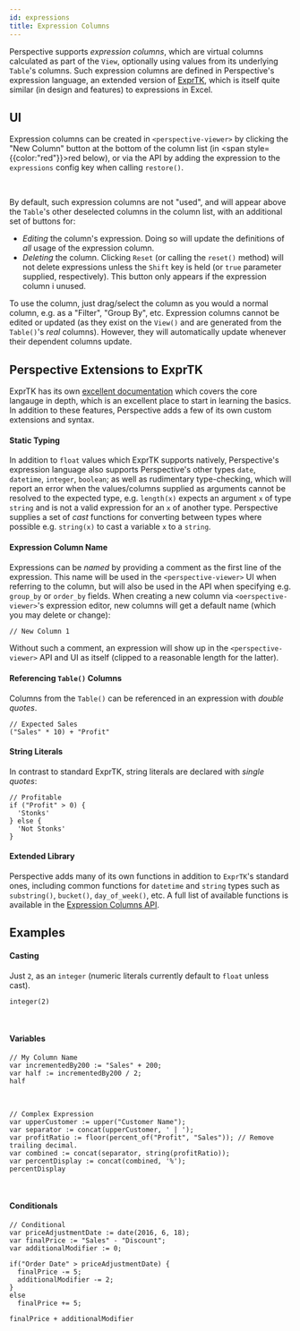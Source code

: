 ```yaml
---
id: expressions
title: Expression Columns
---
```


<style>{"#new_column_highlight perspective-viewer {--column-add--border:2px solid red}"}</style>

Perspective supports _expression columns_, which are virtual columns calculated
as part of the `View`, optionally using values from its underlying `Table`'s
columns. Such expression columns are defined in Perspective's expression
language, an extended version of
[ExprTK](https://github.com/ArashPartow/exprtk), which is itself quite similar
(in design and features) to expressions in Excel.

## UI

Expression columns can be created in `<perspective-viewer>` by clicking the "New
Column" button at the bottom of the column list (in <span
style={{color:"red"}}>red</span> below), or via the API by adding the expression
to the `expressions` config key when calling `restore()`.

<div id="new_column_highlight">
<perspective-viewer></perspective-viewer>
</div>
<br/>

By default, such expression columns are not "used", and will appear above the
`Table`'s other deselected columns in the column list, with an additional set of
buttons for:

-   _Editing_ the column's expression. Doing so will update the definitions of
    _all_ usage of the expression column.
-   _Deleting_ the column. Clicking `Reset` (or calling the `reset()` method)
    will not delete expressions unless the `Shift` key is held (or `true`
    parameter supplied, respectively). This button only appears if the
    expression column i unused.

To use the column, just drag/select the column as you would a normal column,
e.g. as a "Filter", "Group By", etc. Expression columns cannot be edited or
updated (as they exist on the `View()` and are generated from the `Table()`'s
_real_ columns). However, they will automatically update whenever their
dependent columns update.

## Perspective Extensions to ExprTK

ExprTK has its own
[excellent documentation](http://www.partow.net/programming/exprtk/) which
covers the core langauge in depth, which is an excellent place to start in
learning the basics. In addition to these features, Perspective adds a few of
its own custom extensions and syntax.

#### Static Typing

In addition to `float` values which ExprTK supports natively, Perspective's
expression language also supports Perspective's other types `date`, `datetime`,
`integer`, `boolean`; as well as rudimentary type-checking, which will report an
<span>error</span> when the values/columns supplied as arguments cannot be
resolved to the expected type, e.g. `length(x)` expects an argument `x` of type
`string` and is not a valid expression for an `x` of another type. Perspective
supplies a set of _cast_ functions for converting between types where possible
e.g. `string(x)` to cast a variable `x` to a `string`.

#### Expression Column Name

Expressions can be _named_ by providing a comment as the first line of the
expression. This name will be used in the `<perspective-viewer>` UI when
referring to the column, but will also be used in the API when specifying e.g.
`group_by` or `order_by` fields. When creating a new column via
`<oerspective-viewer>`'s expression editor, new columns will get a default name
(which you may delete or change):

```html
// New Column 1
```

Without such a comment, an expression will show up in the `<perspective-viewer>`
API and UI as itself (clipped to a reasonable length for the latter).

#### Referencing `Table()` Columns

Columns from the `Table()` can be referenced in an expression with _double
quotes_.

```
// Expected Sales
("Sales" * 10) + "Profit"
```

<div>
<perspective-viewer
  columns='["Sales", "Profit", "Expected Sales"]'
  expressions='{"Expected Sales": "(\"Sales\" * 10) + \"Profit\""}'
></perspective-viewer>
</div>

#### String Literals

In contrast to standard ExprTK, string literals are declared with _single
quotes_:

```
// Profitable
if ("Profit" > 0) {
  'Stonks'
} else {
  'Not Stonks'
}
```

<div>
<perspective-viewer
  columns='["Profit","Profitable"]'
  expressions='{"Profitable": "if (\"Profit\" > 0) { &apos;Stonks&apos; } else { &apos;Not Stonks&apos; }"}'
></perspective-viewer>
</div>

#### Extended Library

Perspective adds many of its own functions in addition to `ExprTK`'s standard
ones, including common functions for `datetime` and `string` types such as
`substring()`, `bucket()`, `day_of_week()`, etc. A full list of available
functions is available in the
[Expression Columns API](obj/perspective-viewer-exprtk).

## Examples

#### Casting

Just `2`, as an `integer` (numeric literals currently default to `float` unless
cast).

```
integer(2)
```

<div>
<perspective-viewer
  columns='["integer(2)"]'
  expressions='["integer(2)"]'
></perspective-viewer>
</div>
<br/>

#### Variables

```
// My Column Name
var incrementedBy200 := "Sales" + 200;
var half := incrementedBy200 / 2;
half
```

<div>
<perspective-viewer
  columns='["Sales", "My Column Name"]'
  expressions='{"My Column Name": "var incrementedBy200 := \"Sales\" + 200;\nvar half := incrementedBy200 / 2;\nhalf"}'
></perspective-viewer>
</div>
<br/>

```
// Complex Expression
var upperCustomer := upper("Customer Name");
var separator := concat(upperCustomer, ' | ');
var profitRatio := floor(percent_of("Profit", "Sales")); // Remove trailing decimal.
var combined := concat(separator, string(profitRatio));
var percentDisplay := concat(combined, '%');
percentDisplay
```

<div>
<perspective-viewer
  columns='["Complex Expression", "Customer Name", "Sales", "Profit"]'
  expressions='{"Complex Expression": "var upperCustomer := upper(\"Customer Name\");\nvar separator := concat(upperCustomer, &apos; | &apos;);\nvar profitRatio := floor(percent_of(\"Profit\", \"Sales\")); // Remove trailing decimal.\nvar combined := concat(separator, string(profitRatio));\nvar percentDisplay := concat(combined, &apos;%&apos;);\npercentDisplay"}'
></perspective-viewer>
</div>
<br/>

#### Conditionals

```
// Conditional
var priceAdjustmentDate := date(2016, 6, 18);
var finalPrice := "Sales" - "Discount";
var additionalModifier := 0;

if("Order Date" > priceAdjustmentDate) {
  finalPrice -= 5;
  additionalModifier -= 2;
}
else
  finalPrice += 5;

finalPrice + additionalModifier
```

<div>
<perspective-viewer
  columns='["Conditional"]'
  expressions='{"Conditional": "var priceAdjustmentDate := date(2016, 6, 18);\nvar finalPrice := \"Sales\" - \"Discount\";\nvar additionalModifier := 0;\n\nif(\"Order Date\" > priceAdjustmentDate) {\n  finalPrice -= 5;\n  additionalModifier -= 2;\n}\nelse\n  finalPrice += 5;\n\nfinalPrice + additionalModifier"}'
></perspective-viewer>
</div>
